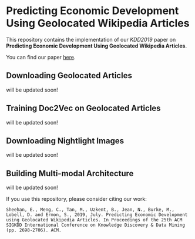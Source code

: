 # Predicting Economic Development Using Geolocated Wikipedia Articles

This repository contains the implementation of our _KDD2019_ paper on __Predicting Economic Development Using Geolocated Wikipedia Articles__.

You can find our paper [here](http://delivery.acm.org/10.1145/3340000/3330784/p2698-sheehan.pdf?ip=171.64.70.130&id=3330784&acc=OPEN&key=AA86BE8B6928DDC7%2E0AF80552DEC4BA76%2E4D4702B0C3E38B35%2E6D218144511F3437&__acm__=1564771483_7a50df95ffb334f1023ed223dd8fd3b1).

## Downloading Geolocated Articles
will be updated soon!

## Training Doc2Vec on Geolocated Articles
will be updated soon!

## Downloading Nightlight Images
will be updated soon!

## Building Multi-modal Architecture
will be updated soon!

If you use this repository, please consider citing our work:

	Sheehan, E., Meng, C., Tan, M., Uzkent, B., Jean, N., Burke, M., Lobell, D. and Ermon, S., 2019, July. Predicting Economic Development using Geolocated Wikipedia Articles. In Proceedings of the 25th ACM SIGKDD International Conference on Knowledge Discovery & Data Mining (pp. 2698-2706). ACM.

